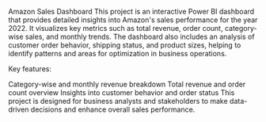 Amazon Sales Dashboard
This project is an interactive Power BI dashboard that provides detailed insights into Amazon's sales performance for the year 2022. It visualizes key metrics such as total revenue, order count, category-wise sales, and monthly trends. The dashboard also includes an analysis of customer order behavior, shipping status, and product sizes, helping to identify patterns and areas for optimization in business operations.

Key features:

Category-wise and monthly revenue breakdown
Total revenue and order count overview
Insights into customer behavior and order status
This project is designed for business analysts and stakeholders to make data-driven decisions and enhance overall sales performance.






